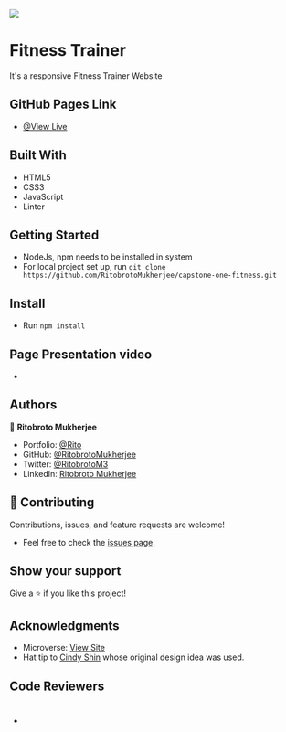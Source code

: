 ![](https://img.shields.io/badge/Microverse-blueviolet)

# Fitness Trainer
It's a responsive Fitness Trainer Website

## GitHub Pages Link

- [@View Live](https://ritobrotomukherjee.github.io/capstone-one-fitness/pages)

## Built With

- HTML5
- CSS3
- JavaScript
- Linter

## Getting Started

- NodeJs, npm needs to be installed in system
- For local project set up, run ``` git clone https://github.com/RitobrotoMukherjee/capstone-one-fitness.git ```

## Install

- Run ``` npm install ```

## Page Presentation video
- 

## Authors

👤 **Ritobroto Mukherjee**

- Portfolio: [@Rito](https://ritobrotomukherjee.github.io/Work-Portfolio/)
- GitHub: [@RitobrotoMukherjee](https://github.com/RitobrotoMukherjee)
- Twitter: [@RitobrotoM3](https://twitter.com/RitobrotoM3)
- LinkedIn: [Ritobroto Mukherjee](https://www.linkedin.com/in/ritobroto-mukherjee-519148ba/)


## 🤝 Contributing

Contributions, issues, and feature requests are welcome!

- Feel free to check the [issues page](../../issues/).

## Show your support

Give a ⭐️ if you like this project!

## Acknowledgments

- Microverse: [View Site](https://www.microverse.org/)
- Hat tip to [Cindy Shin](https://www.behance.net/adagio07) whose original design idea was used.

## Code Reviewers

- #